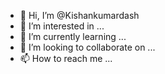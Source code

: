 - 👋 Hi, I’m @Kishankumardash
- 👀 I’m interested in ...
- 🌱 I’m currently learning ...
- 💞️ I’m looking to collaborate on ...
- 📫 How to reach me ...

<!---
Kishankumardash/Kishankumardash is a ✨ special ✨ repository because its `README.md` (this file) appears on your GitHub profile.
You can click the Preview link to take a look at your changes.
--->
